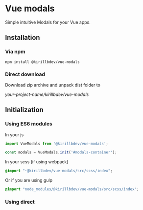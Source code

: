 # Vue modals

Simple intuitive Modals for your Vue apps.

## Installation

### Via npm

`npm install @kirillbdev/vue-modals`

### Direct download

Download zip archive and unpack dist folder to

*your-project-name/kirillbdev/vue-modals*

## Initialization

### Using ES6 modules

In your js

```js
import VueModals from '@kirillbdev/vue-modals';

const modals = VueModals.init('#modals-container');
```

In your scss (if using webpack)

```scss
@import "~@kirillbdev/vue-modals/src/scss/index";
```

Or if you are using gulp

```scss
@import "node_modules/@kirillbdev/vue-modals/src/scss/index";
```

### Using direct <script> include

In head

```html
<link rel="stylesheet" href="path-to-vue-modals.css">
```

In footer

```html
<script src="path-to-vue-modals.js"></script>

<script>
  // If you included vue modals globally
  // you can access it by using window.VueModals facade.
  window.VueModals.init('#modals-container');
</script>
```

## Basic usage

See examples folder.